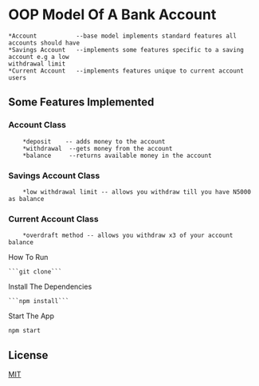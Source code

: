 # OOP Model Of A Bank Account
    
    *Account           --base model implements standard features all accounts should have 
    *Savings Account   --implements some features specific to a saving account e.g a low
    withdrawal limit
    *Current Account   --implements features unique to current account users


## Some Features Implemented

  ###  Account Class
        *deposit    -- adds money to the account  
        *withdrawal  --gets money from the account
        *balance     --returns available money in the account

  ###  Savings Account Class
        *low withdrawal limit -- allows you withdraw till you have N5000 as balance
    
  ###  Current Account Class 
        *overdraft method -- allows you withdraw x3 of your account balance

How To Run

    ```git clone```

Install The Dependencies

    ```npm install```

Start The App

   ```npm start```

## License

[MIT](LICENSE)